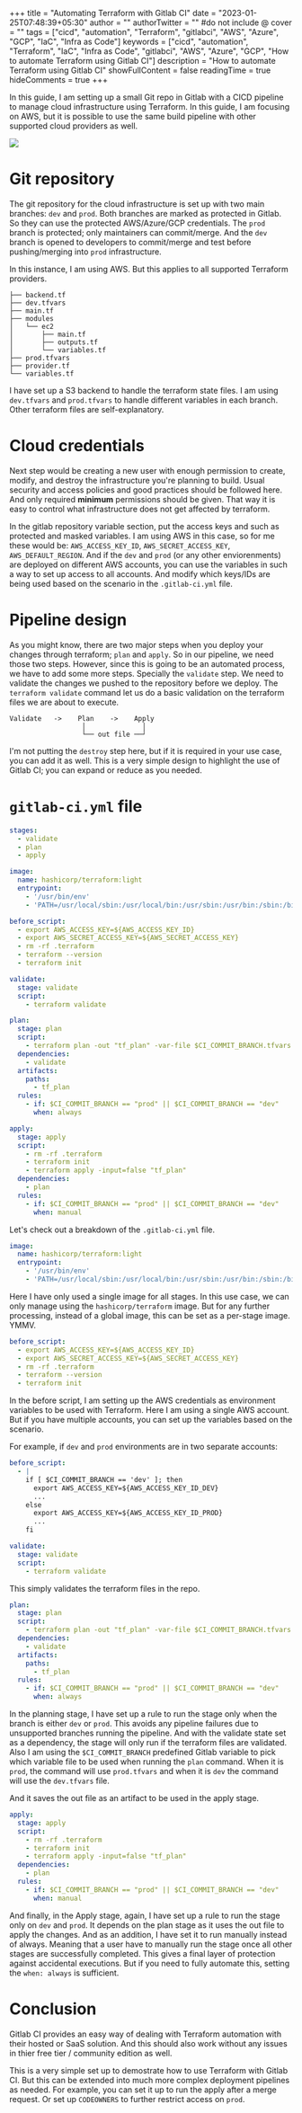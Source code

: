 +++
title = "Automating Terraform with Gitlab CI"
date = "2023-01-25T07:48:39+05:30"
author = ""
authorTwitter = "" #do not include @
cover = ""
tags = ["cicd", "automation", "Terraform", "gitlabci", "AWS", "Azure", "GCP", "IaC", "Infra as Code"]
keywords = ["cicd", "automation", "Terraform", "IaC", "Infra as Code", "gitlabci", "AWS", "Azure", "GCP", "How to automate Terraform using Gitlab CI"]
description = "How to automate Terraform using Gitlab CI"
showFullContent = false
readingTime = true
hideComments = true
+++

In this guide, I am setting up a small Git repo in Gitlab with a CICD pipeline to manage cloud infrastructure using Terraform. In this guide, I am focusing on AWS, but it is possible to use the same build pipeline with other supported cloud providers as well.

![](/git_aws_tf.png)

# Git repository

The git repository for the cloud infrastructure is set up with two main branches: `dev` and `prod`. Both branches are marked as protected in Gitlab. So they can use the protected AWS/Azure/GCP credentials. The `prod` branch is protected; only maintainers can commit/merge. And the `dev` branch is opened to developers to commit/merge and test before pushing/merging into `prod` infrastructure. 

In this instance, I am using AWS. But this applies to all supported Terraform providers.

```
├── backend.tf
├── dev.tfvars
├── main.tf
├── modules
│   └── ec2
│       ├── main.tf
│       ├── outputs.tf
│       └── variables.tf
├── prod.tfvars
├── provider.tf
└── variables.tf
```

I have set up a S3 backend to handle the terraform state files. I am using `dev.tfvars` and `prod.tfvars` to handle different variables in each branch. Other terraform files are self-explanatory.

# Cloud credentials

Next step would be creating a new user with enough permission to create, modify, and destroy the infrastructure you're planning to build. Usual security and access policies and good practices should be followed here. And only required **minimum** permissions should be given. That way it is easy to control what infrastructure does not get affected by terraform.

In the gitlab repository variable section, put the access keys and such as protected and masked variables. I am using AWS in this case, so for me these would be: `AWS_ACCESS_KEY_ID`, `AWS_SECRET_ACCESS_KEY`, `AWS_DEFAULT_REGION`. And if the `dev` and `prod` (or any other enviorenments) are deployed on different AWS accounts, you can use the variables in such a way to set up access to all accounts. And modify which keys/IDs are being used based on the scenario in the `.gitlab-ci.yml` file.

# Pipeline design

As you might know, there are two major steps when you deploy your changes through terraform; `plan` and `apply`. So in our pipeline, we need those two steps. However, since this is going to be an automated process, we have to add some more steps. Specially the `validate` step. We need to validate the changes we pushed to the repository before we deploy. The `terraform validate` command let us do a basic validation on the terraform files we are about to execute. 

```
Validate   ->    Plan    ->    Apply
                  │              │
                  └── out file ──┘
```

I'm not putting the `destroy` step here, but if it is required in your use case, you can add it as well. This is a very simple design to highlight the use of Gitlab CI; you can expand or reduce as you needed. 

# `gitlab-ci.yml` file

```yml
stages:
  - validate
  - plan
  - apply

image:
  name: hashicorp/terraform:light
  entrypoint:
    - '/usr/bin/env'
    - 'PATH=/usr/local/sbin:/usr/local/bin:/usr/sbin:/usr/bin:/sbin:/bin'

before_script:
  - export AWS_ACCESS_KEY=${AWS_ACCESS_KEY_ID}
  - export AWS_SECRET_ACCESS_KEY=${AWS_SECRET_ACCESS_KEY}
  - rm -rf .terraform  
  - terraform --version
  - terraform init

validate:
  stage: validate
  script:
    - terraform validate 

plan:
  stage: plan
  script:
    - terraform plan -out "tf_plan" -var-file $CI_COMMIT_BRANCH.tfvars
  dependencies:
    - validate
  artifacts:
    paths:
      - tf_plan
  rules:
    - if: $CI_COMMIT_BRANCH == "prod" || $CI_COMMIT_BRANCH == "dev"
      when: always

apply:
  stage: apply
  script:
    - rm -rf .terraform
    - terraform init
    - terraform apply -input=false "tf_plan"
  dependencies:
    - plan
  rules:
    - if: $CI_COMMIT_BRANCH == "prod" || $CI_COMMIT_BRANCH == "dev"
      when: manual
```

Let's check out a breakdown of the `.gitlab-ci.yml` file.

```yml
image:
  name: hashicorp/terraform:light
  entrypoint:
    - '/usr/bin/env'
    - 'PATH=/usr/local/sbin:/usr/local/bin:/usr/sbin:/usr/bin:/sbin:/bin'
```

Here I have only used a single image for all stages. In this use case, we can only manage using the `hashicorp/terraform` image. But for any further processing, instead of a global image, this can be set as a per-stage image. YMMV.

```yml
before_script:
  - export AWS_ACCESS_KEY=${AWS_ACCESS_KEY_ID}
  - export AWS_SECRET_ACCESS_KEY=${AWS_SECRET_ACCESS_KEY}
  - rm -rf .terraform  
  - terraform --version
  - terraform init
```

In the before script, I am setting up the AWS credentials as environment variables to be used with Terraform. Here I am using a single AWS account. But if you have multiple accounts, you can set up the variables based on the scenario. 

For example, if `dev` and `prod` environments are in two separate accounts:

```yml
before_script:
  - |
    if [ $CI_COMMIT_BRANCH == 'dev' ]; then
      export AWS_ACCESS_KEY=${AWS_ACCESS_KEY_ID_DEV}    
      ...  
    else
      export AWS_ACCESS_KEY=${AWS_ACCESS_KEY_ID_PROD}
      ...
    fi
```

```yml
validate:
  stage: validate
  script:
    - terraform validate 
```

This simply validates the terraform files in the repo.

```yml
plan:
  stage: plan
  script:
    - terraform plan -out "tf_plan" -var-file $CI_COMMIT_BRANCH.tfvars
  dependencies:
    - validate
  artifacts:
    paths:
      - tf_plan
  rules:
    - if: $CI_COMMIT_BRANCH == "prod" || $CI_COMMIT_BRANCH == "dev"
      when: always
```

In the planning stage, I have set up a rule to run the stage only when the branch is either `dev` or `prod`. This avoids any pipeline failures due to unsupported branches running the pipeline. And with the validate state set as a dependency, the stage will only run if the terraform files are validated. Also I am using the `$CI_COMMIT_BRANCH` predefined Gitlab variable to pick which variable file to be used when running the `plan` command. When it is `prod`, the command will use `prod.tfvars` and when it is `dev` the command will use the `dev.tfvars` file.

And it saves the out file as an artifact to be used in the apply stage. 

```yml
apply:
  stage: apply
  script:
    - rm -rf .terraform
    - terraform init
    - terraform apply -input=false "tf_plan"
  dependencies:
    - plan
  rules:
    - if: $CI_COMMIT_BRANCH == "prod" || $CI_COMMIT_BRANCH == "dev"
      when: manual
```

And finally, in the Apply stage, again, I have set up a rule to run the stage only on `dev` and `prod`. It depends on the plan stage as it uses the out file to apply the changes. And as an addition, I have set it to run manually instead of always. Meaning that a user have to manually run the stage once all other stages are successfully completed. This gives a final layer of protection against accidental executions. But if you need to fully automate this, setting the `when: always` is sufficient.

# Conclusion

Gitlab CI provides an easy way of dealing with Terraform automation with their hosted or SaaS solution. And this should also work without any issues in thier free tier / community edition as well.  

This is a very simple set up to demostrate how to use Terraform with Gitlab CI. But this can be extended into much more complex deployment pipelines as needed. For example, you can set it up to run the apply after a merge request. Or set up `CODEOWNERS` to further restrict access on `prod`. 